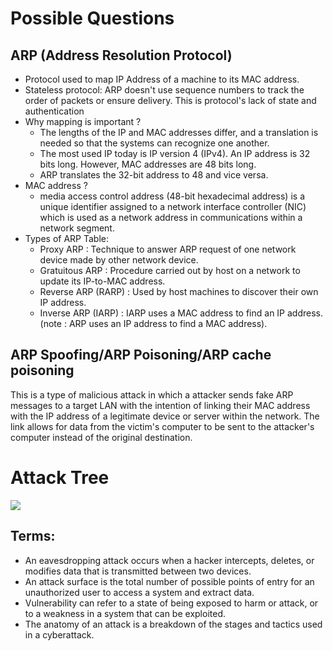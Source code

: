 # Possible Questions

## ARP (Address Resolution Protocol)
 - Protocol used to map IP Address of a machine to its MAC address.
 - Stateless protocol: ARP doesn't use sequence numbers to track the order of packets or ensure delivery. This is protocol's lack of state and authentication
 - Why mapping is important ? 
   - The lengths of the IP and MAC addresses differ, and a translation is needed so that the systems can recognize one another.
   - The most used IP today is IP version 4 (IPv4). An IP address is 32 bits long. However, MAC addresses are 48 bits long.
   - ARP translates the 32-bit address to 48 and vice versa.
 - MAC address ?
   - media access control address (48-bit hexadecimal address) is a unique identifier assigned to a network interface controller (NIC) which is used as a network address in communications within a network segment. 
 - Types of ARP Table:
   - Proxy ARP : Technique to answer ARP request of one network device made by other network device.
   - Gratuitous ARP : Procedure carried out by host on a network to update its IP-to-MAC address.
   - Reverse ARP (RARP) : Used by host machines to discover their own IP address.
   - Inverse ARP (IARP) : IARP uses a MAC address to find an IP address. (note : ARP uses an IP address to find a MAC address).

## ARP Spoofing/ARP Poisoning/ARP cache poisoning
This is a type of malicious attack in which a attacker sends fake ARP messages to a target LAN with the intention of linking 
their MAC address with the IP address of a legitimate device or server within the network. The link allows for data from the 
victim's computer to be sent to the attacker's computer instead of the original destination. 

# Attack Tree 
[![](https://mermaid.ink/img/pako:eNp1k8uO2jAUhl_F8ppBSQi3LCpxa8uiEiqsalgcnONgTWJbjiNgEO9eTxLopKPJJrb_71ztc6Ncp0gTmlkwJ7Jb7hXx34z9QEcMlOVZ25SASklVol0vD-Tl5RuZsw1aoW1BZr83ZGu0FlJl5CzdiczRObQczKFxNa8tFmzrHVbmC3nJVhfklcOOww6yYgswrrJYZwMK8usbEmdBCMk92bCLJlrI1qp0kOef4rVAxBZaCZm9-1PofJWvRCpPCuD49LZskgvZSsEx7yZHCp1WOR46ZFSX6cBm_rfedMVBLWbg8AzXRm30VVPgM0yppBBouxFaKHo00gB_9SveNKULDdjMmPxKhMx9SSXxV0W4xRSVk5CX_wIPWh7Yz91u86GbHfVYq9uvZM6-d2xbOWoThufFNSmXh_-AI5u1t9kWk5IUHHzwdHyQvkUXH4i7x3P8RERP4vF6D7RHC7QFyNS_89u7xZ66Exa4p4lfpiigyt2e7tXdo1A5vb0qThNnK-xRq6vsRBPh--Z3lfGp4VKCn5fieWpA_dG6eJj4LU1u9EKTQTTuB-EkCIbBKB4Nx6MevdIkHMb9MI6CYBJPwyiehPcefavtg_4wno6icBz482A4mHoDTKXT9lczpvW03v8Cpn4kRQ?type=png)](https://mermaid.live/edit#pako:eNp1k8uO2jAUhl_F8ppBSQi3LCpxa8uiEiqsalgcnONgTWJbjiNgEO9eTxLopKPJJrb_71ztc6Ncp0gTmlkwJ7Jb7hXx34z9QEcMlOVZ25SASklVol0vD-Tl5RuZsw1aoW1BZr83ZGu0FlJl5CzdiczRObQczKFxNa8tFmzrHVbmC3nJVhfklcOOww6yYgswrrJYZwMK8usbEmdBCMk92bCLJlrI1qp0kOef4rVAxBZaCZm9-1PofJWvRCpPCuD49LZskgvZSsEx7yZHCp1WOR46ZFSX6cBm_rfedMVBLWbg8AzXRm30VVPgM0yppBBouxFaKHo00gB_9SveNKULDdjMmPxKhMx9SSXxV0W4xRSVk5CX_wIPWh7Yz91u86GbHfVYq9uvZM6-d2xbOWoThufFNSmXh_-AI5u1t9kWk5IUHHzwdHyQvkUXH4i7x3P8RERP4vF6D7RHC7QFyNS_89u7xZ66Exa4p4lfpiigyt2e7tXdo1A5vb0qThNnK-xRq6vsRBPh--Z3lfGp4VKCn5fieWpA_dG6eJj4LU1u9EKTQTTuB-EkCIbBKB4Nx6MevdIkHMb9MI6CYBJPwyiehPcefavtg_4wno6icBz482A4mHoDTKXT9lczpvW03v8Cpn4kRQ)

## Terms:
- An eavesdropping attack occurs when a hacker intercepts, deletes, or modifies data that is transmitted between two devices.
- An attack surface is the total number of possible points of entry for an unauthorized user to access a system and extract data.
- Vulnerability can refer to a state of being exposed to harm or attack, or to a weakness in a system that can be exploited.
- The anatomy of an attack is a breakdown of the stages and tactics used in a cyberattack.

